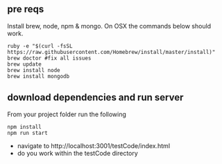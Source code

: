 ## pre reqs
Install brew, node, npm & mongo. On OSX the commands below should work.

```
ruby -e "$(curl -fsSL https://raw.githubusercontent.com/Homebrew/install/master/install)"
brew doctor #fix all issues
brew update
brew install node
brew install mongodb
```

## download dependencies and run server
From your project folder run the following
```
npm install
npm run start
```
* navigate to http://localhost:3001/testCode/index.html
* do you work within the testCode directory

